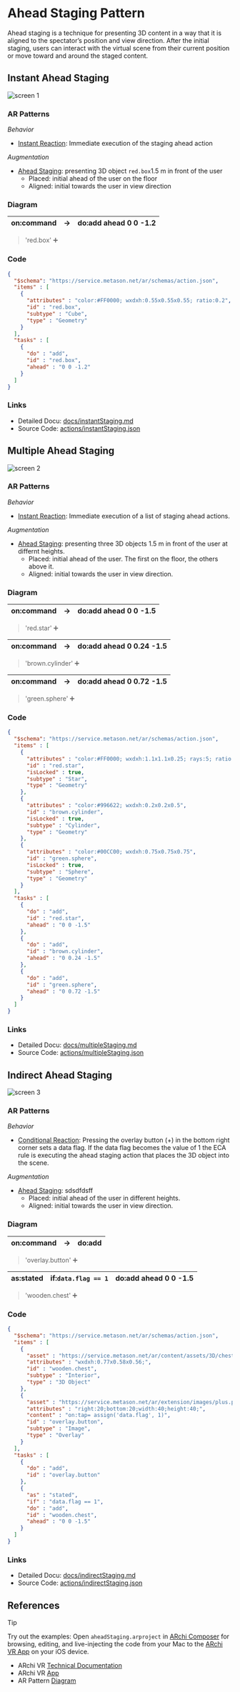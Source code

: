 # Ahead Staging Pattern

Ahead staging is a technique for presenting 3D content in a way that it is aligned to the spectator’s position and view direction. After the initial staging, users can interact with the virtual scene from their current position or move toward and around the staged content.

## Instant Ahead Staging

![screen 1](docs/images/screen1.jpg)

### AR Patterns

_Behavior_
* [Instant Reaction](https://github.com/ARpatterns/catalog/blob/main/behavioral-patterns/instant-reaction.md): Immediate execution of the staging ahead action

_Augmentation_
* [Ahead Staging](https://github.com/ARpatterns/catalog/blob/main/augmentation-patterns/ahead-staging.md): presenting 3D object `red.box`1.5 m  in front of the user
  * Placed: initial ahead of the user on the floor
  * Aligned: initial towards the user in view direction 

### Diagram

 | on:command |  &rarr; | do:add ahead 0 0 -1.2 |
 |---|---|---|
> 'red.box' ➕

### Code

```json
{
  "$schema": "https://service.metason.net/ar/schemas/action.json",
  "items" : [
    {
      "attributes" : "color:#FF0000; wxdxh:0.55x0.55x0.55; ratio:0.2",
      "id" : "red.box",
      "subtype" : "Cube",
      "type" : "Geometry"
    }
  ],
  "tasks" : [
    {
      "do" : "add",
      "id" : "red.box",
      "ahead" : "0 0 -1.2"
    }
  ]
}
```

### Links

* Detailed Docu: [docs/instantStaging.md](docs/instantStaging.md)
* Source Code: [actions/instantStaging.json](actions/instantStaging.json)

## Multiple Ahead Staging

![screen 2](docs/images/screen2.jpg)

### AR Patterns

_Behavior_
* [Instant Reaction](https://github.com/ARpatterns/catalog/blob/main/behavioral-patterns/instant-reaction.md): Immediate execution of a list of staging ahead actions.

_Augmentation_
* [Ahead Staging](https://github.com/ARpatterns/catalog/blob/main/augmentation-patterns/ahead-staging.md): presenting three 3D objects 1.5 m in front of the user at differnt heights.
  * Placed: initial ahead of the user. The first on the floor, the others above it.
  * Aligned: initial towards the user in view direction. 

### Diagram

 | on:command |  &rarr; | do:add ahead 0 0 -1.5 |
 |---|---|---|
> 'red.star' ➕
 
 | on:command |  &rarr; | do:add ahead 0 0.24 -1.5 |
 |---|---|---|
> 'brown.cylinder' ➕
 
 | on:command |  &rarr; | do:add ahead 0 0.72 -1.5 |
 |---|---|---|
> 'green.sphere' ➕

### Code

```json
{
  "$schema": "https://service.metason.net/ar/schemas/action.json",
  "items" : [
    {
      "attributes" : "color:#FF0000; wxdxh:1.1x1.1x0.25; rays:5; ratio: 0.6",
      "id" : "red.star",
      "isLocked" : true,
      "subtype" : "Star",
      "type" : "Geometry"
    },
    {
      "attributes" : "color:#996622; wxdxh:0.2x0.2x0.5",
      "id" : "brown.cylinder",
      "isLocked" : true,
      "subtype" : "Cylinder",
      "type" : "Geometry"
    },
    {
      "attributes" : "color:#00CC00; wxdxh:0.75x0.75x0.75",
      "id" : "green.sphere",
      "isLocked" : true,
      "subtype" : "Sphere",
      "type" : "Geometry"
    }
  ],
  "tasks" : [
    {
      "do" : "add",
      "id" : "red.star",
      "ahead" : "0 0 -1.5"
    },
    {
      "do" : "add",
      "id" : "brown.cylinder",
      "ahead" : "0 0.24 -1.5"
    },
    {
      "do" : "add",
      "id" : "green.sphere",
      "ahead" : "0 0.72 -1.5"
    }
  ]
}
```

### Links

* Detailed Docu: [docs/multipleStaging.md](docs/multipleStaging.md)
* Source Code: [actions/multipleStaging.json](actions/multipleStaging.json)

## Indirect Ahead Staging

![screen 3](docs/images/screen3.jpg)

### AR Patterns

_Behavior_
* [Conditional Reaction](https://github.com/ARpatterns/catalog/blob/main/behavioral-patterns/conditional-reaction.md): Pressing the overlay button (+) in the bottom right corner sets a data flag. If the data flag becomes the value of 1 the ECA rule is executing the ahead staging action that places the 3D object into the scene.

_Augmentation_
* [Ahead Staging](https://github.com/ARpatterns/catalog/blob/main/augmentation-patterns/ahead-staging.md): sdsdfdsff
  * Placed: initial ahead of the user in different heights.
  * Aligned: initial towards the user in view direction.

### Diagram

 | on:command |  &rarr; | do:add |
 |---|---|---|
> 'overlay.button' ➕
 
 | as:stated | if:`data.flag == 1`| do:add ahead 0 0 -1.5 |
 |---|---|---|
> 'wooden.chest' ➕
 
### Code

```json
{
  "$schema": "https://service.metason.net/ar/schemas/action.json",
  "items" : [
    {
      "asset" : "https://service.metason.net/ar/content/assets/3D/chest.usdz",
      "attributes" : "wxdxh:0.77x0.58x0.56;",
      "id" : "wooden.chest",
      "subtype" : "Interior",
      "type" : "3D Object"
    },
    {
      "asset" : "https://service.metason.net/ar/extension/images/plus.png",
      "attributes" : "right:20;bottom:20;width:40;height:40;",
      "content" : "on:tap= assign('data.flag', 1)",
      "id" : "overlay.button",
      "subtype" : "Image",
      "type" : "Overlay"
    }
  ],
  "tasks" : [
    {
      "do" : "add",
      "id" : "overlay.button"
    },
    {
      "as" : "stated",
      "if" : "data.flag == 1",
      "do" : "add",
      "id" : "wooden.chest",
      "ahead" : "0 0 -1.5"
    }
  ]
}
```

### Links

* Detailed Docu: [docs/indirectStaging.md](docs/indirectStaging.md)
* Source Code: [actions/indirectStaging.json](actions/indirectStaging.json)

## References

> [!TIP]
> Try out the examples: Open `aheadStaging.arproject` in [ARchi Composer](https://service.metason.net/ar/docu/#archi-composer) for browsing, editing, and live-injecting the code from your Mac to the [ARchi VR App](https://archi.metason.net) on your iOS device.

- ARchi VR [Technical Documentation](https://service.metason.net/ar/docu/)
- ARchi VR [App](https://archi.metason.net)
- AR Pattern [Diagram](https://github.com/ARpatterns/diagram)

